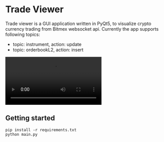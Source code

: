# Trade Viewer

Trade viewer is a GUI application written in PyQt5, to visualize crypto currency trading from Bitmex websocket api. Currently the app supports following topics:
* topic: instrument, action: update
* topic: orderbookL2, action: insert

![Trade Viewer](trade_viewer.mp4)

## Getting started

```
pip install -r requirements.txt
python main.py

```
